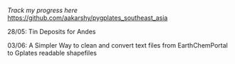 *Track my progress here*
https://github.com/aakarshy/pygplates_southeast_asia

28/05: Tin Deposits for Andes 


03/06: A Simpler Way to clean and convert text files from EarthChemPortal to Gplates readable shapefiles
